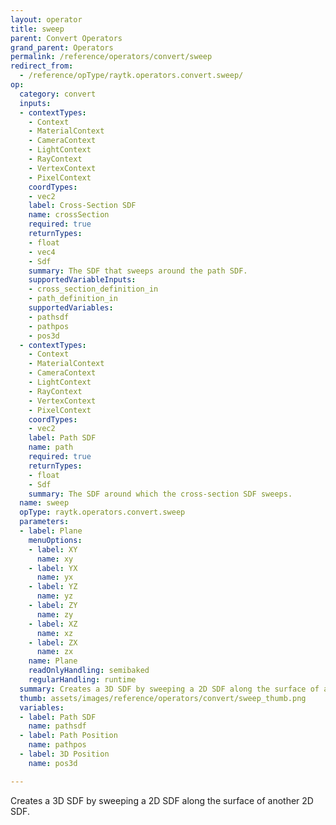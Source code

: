 ```yaml
---
layout: operator
title: sweep
parent: Convert Operators
grand_parent: Operators
permalink: /reference/operators/convert/sweep
redirect_from:
  - /reference/opType/raytk.operators.convert.sweep/
op:
  category: convert
  inputs:
  - contextTypes:
    - Context
    - MaterialContext
    - CameraContext
    - LightContext
    - RayContext
    - VertexContext
    - PixelContext
    coordTypes:
    - vec2
    label: Cross-Section SDF
    name: crossSection
    required: true
    returnTypes:
    - float
    - vec4
    - Sdf
    summary: The SDF that sweeps around the path SDF.
    supportedVariableInputs:
    - cross_section_definition_in
    - path_definition_in
    supportedVariables:
    - pathsdf
    - pathpos
    - pos3d
  - contextTypes:
    - Context
    - MaterialContext
    - CameraContext
    - LightContext
    - RayContext
    - VertexContext
    - PixelContext
    coordTypes:
    - vec2
    label: Path SDF
    name: path
    required: true
    returnTypes:
    - float
    - Sdf
    summary: The SDF around which the cross-section SDF sweeps.
  name: sweep
  opType: raytk.operators.convert.sweep
  parameters:
  - label: Plane
    menuOptions:
    - label: XY
      name: xy
    - label: YX
      name: yx
    - label: YZ
      name: yz
    - label: ZY
      name: zy
    - label: XZ
      name: xz
    - label: ZX
      name: zx
    name: Plane
    readOnlyHandling: semibaked
    regularHandling: runtime
  summary: Creates a 3D SDF by sweeping a 2D SDF along the surface of another 2D SDF.
  thumb: assets/images/reference/operators/convert/sweep_thumb.png
  variables:
  - label: Path SDF
    name: pathsdf
  - label: Path Position
    name: pathpos
  - label: 3D Position
    name: pos3d

---
```



Creates a 3D SDF by sweeping a 2D SDF along the surface of another 2D SDF.